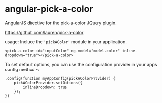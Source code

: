 angular-pick-a-color
====================
AngularJS directive for the pick-a-color JQuery plugin.

https://github.com/lauren/pick-a-color

usage:
Include the ```'pickAColor'``` module in your application.

```
<pick-a-color id="inputColor" ng-model="model.color" inline-dropdown="true"></pick-a-color>
```


To set default options, you can use the configuration provider in your apps config method -:

```
.config(function myAppConfig(pickAColorProvider) {
    pickAColorProvider.setOptions({
        inlineDropdown: true
    });
})
```
